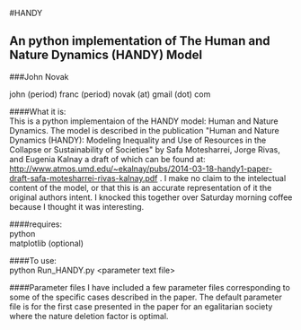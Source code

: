 #HANDY

## An python implementation of The Human and Nature Dynamics (HANDY) Model

###John Novak

john (period) franc (period) novak (at) gmail (dot) com <br />

####What it is:<br />
  This is a python implementaion of the HANDY model: Human and Nature Dynamics. The model is described in the publication "Human and Nature Dynamics (HANDY): Modeling Inequality and Use of Resources in the Collapse or Sustainability of Societies" by Safa Motesharrei, Jorge Rivas, and Eugenia Kalnay a draft of which can be found at: http://www.atmos.umd.edu/~ekalnay/pubs/2014-03-18-handy1-paper-draft-safa-motesharrei-rivas-kalnay.pdf . I make no claim to the intelectual content of the model, or that this is an accurate representation of it the original authors intent. I knocked this together over Saturday morning coffee because I thought it was interesting.


####requires:<br />
python<br />
matplotlib (optional) <br />

####To use:<br />
  python Run_HANDY.py \<parameter text file\>


####Parameter files
  I have included a few parameter files corresponding to some of the specific cases described in the paper. The default parameter file is for the first case presented in the paper for an egalitarian society where the nature deletion factor is optimal.
